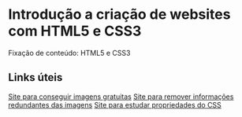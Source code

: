 # Introdução a criação de websites com HTML5 e CSS3

Fixação de conteúdo: HTML5 e CSS3

## Links úteis

[Site para conseguir imagens gratuitas](https://unsplash.com)
[Site para remover informações redundantes das imagens](https://tinypng.com)
[Site para estudar propriedades do CSS](https://developer.mozilla.org/pt-BR/)
